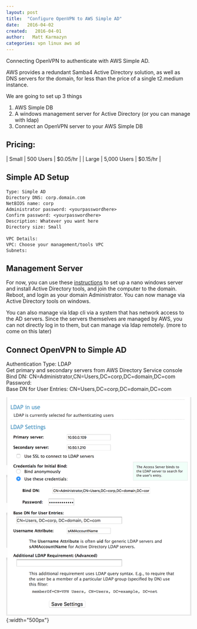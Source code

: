 ```yaml
---
layout: post
title:  "Configure OpenVPN to AWS Simple AD"
date:   2016-04-02
created:   2016-04-01
author:   Matt Karmazyn
categories: vpn linux aws ad
---
```

Connecting OpenVPN to authenticate with AWS Simple AD.

<!--break-->
AWS provides a redundant Samba4 Active Directory solution, as well as DNS servers for the domain, for less than the price of a single t2.medium instance.

We are going to set up 3 things  
1. AWS Simple DB  
2. A windows management server for Active Directory (or you can manage with ldap)  
3. Connect an OpenVPN server to your AWS Simple DB  

## Pricing:

| Small | 500 Users | $0.05/hr |
| Large | 5,000 Users | $0.15/hr |  

## Simple AD Setup

```
Type: Simple AD  
Directory DNS: corp.domain.com  
NetBIOS name: corp  
Administrator password: <yourpasswordhere>  
Confirm password: <yourpasswordhere>  
Description: Whatever you want here
Directory size: Small

VPC Details:
VPC: Choose your management/tools VPC
Subnets:
```

## Management Server

For now, you can use these [instructions](https://auth0.com/blog/2014/10/22/simple-guide-to-setup-aws-directory-service/) to set up a nano windows server and install Active Directory tools, and join the computer to the domain. Reboot, and login as your domain Administrator. You can now manage via Active Directory tools on windows.

You can also manage via ldap cli via a system that has network access to the AD servers. Since the servers themselves are managed by AWS, you can not directly log in to them, but can manage via ldap remotely. (more to come on this later)

## Connect OpenVPN to Simple AD

Authentication Type: LDAP  
Get primary and secondary servers from AWS Directory Service console  
Bind DN: CN=Administrator,CN=Users,DC=corp,DC=domain,DC=com  
Password: <Administrator Password you set up when creating the domain>  
Base DN for User Entries: CN=Users,DC=corp,DC=domain,DC=com  

![OpenVPN Settings](../static/img/openvpn_simple_ad.png){:width="500px"}

